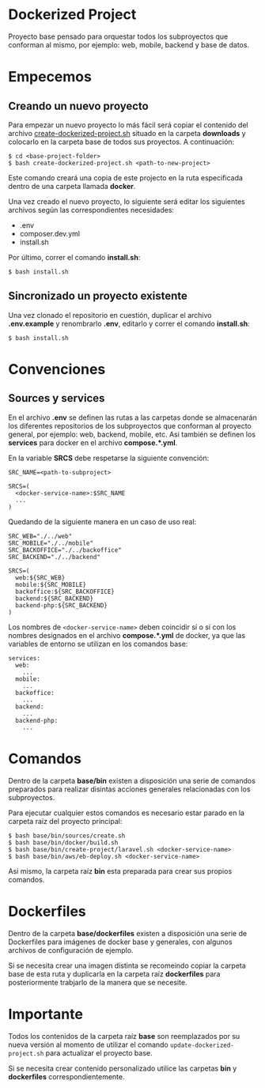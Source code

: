 # Dockerized Project

Proyecto base pensado para orquestar todos los subproyectos que conforman al mismo, por ejemplo: web, mobile, backend y base de datos.

# Empecemos

## Creando un nuevo proyecto

Para empezar un nuevo proyecto lo más fácil será copiar el contenido del archivo [create-dockerized-project.sh](https://github.com/mchamper/Template---Dockerized-Project---Docker/tree/master/downloads/create-dockerized-project.sh) situado en la carpeta **downloads** y colocarlo en la carpeta base de todos sus proyectos. A continuación:

```
$ cd <base-project-folder>
$ bash create-dockerized-project.sh <path-to-new-project>
```

Este comando creará una copia de este projecto en la ruta especificada dentro de una carpeta llamada **docker**.

Una vez creado el nuevo proyecto, lo siguiente será editar los siguientes archivos según las correspondientes necesidades:

- .env
- composer.dev.yml
- install.sh

Por último, correr el comando **install.sh**:

```
$ bash install.sh
```

## Sincronizado un proyecto existente

Una vez clonado el repositorio en cuestión, duplicar el archivo **.env.example** y renombrarlo **.env**, editarlo y correr el comando **install.sh**:

```
$ bash install.sh
```

# Convenciones

## Sources y services

En el archivo **.env** se definen las rutas a las carpetas donde se almacenarán los diferentes repositorios de los subproyectos que conforman al proyecto general, por ejemplo: web, backend, mobile, etc. Asi también se definen los **services** para docker en el archivo **compose.*.yml**.

En la variable **SRCS** debe respetarse la siguiente convención:

```
SRC_NAME=<path-to-subproject>

SRCS=(
  <docker-service-name>:$SRC_NAME
  ...
)
```

Quedando de la siguiente manera en un caso de uso real:

```
SRC_WEB="./../web"
SRC_MOBILE="./../mobile"
SRC_BACKOFFICE="./../backoffice"
SRC_BACKEND="./../backend"

SRCS=(
  web:${SRC_WEB}
  mobile:${SRC_MOBILE}
  backoffice:${SRC_BACKOFFICE}
  backend:${SRC_BACKEND}
  backend-php:${SRC_BACKEND}
)
```

Los nombres de `<docker-service-name>` deben coincidir sí o sí con los nombres designados en el archivo **compose.*.yml** de docker, ya que las variables de entorno se utilizan en los comandos base:

```
services:
  web:
    ...
  mobile:
    ...
  backoffice:
    ...
  backend:
    ...
  backend-php:
    ...
```

# Comandos

Dentro de la carpeta **base/bin** existen a disposición una serie de comandos preparados para realizar disintas acciones generales relacionadas con los subproyectos.

Para ejecutar cualquier estos comandos es necesario estar parado en la carpeta raíz del proyecto principal:

```
$ bash base/bin/sources/create.sh
$ bash base/bin/docker/build.sh
$ bash base/bin/create-project/laravel.sh <docker-service-name>
$ bash base/bin/aws/eb-deploy.sh <docker-service-name>
```

Asi mismo, la carpeta raíz **bin** esta preparada para crear sus propios comandos.

# Dockerfiles

Dentro de la carpeta **base/dockerfiles** existen a disposición una serie de Dockerfiles para imágenes de docker base y generales, con algunos archivos de configuración de ejemplo.

Si se necesita crear una imagen distinta se recomeindo copiar la carpeta base de esta ruta y duplicarla en la carpeta raíz **dockerfiles** para posteriormente trabjarlo de la manera que se necesite.

# Importante

Todos los contenidos de la carpeta raíz **base** son reemplazados por su nueva versión al momento de utilizar el comando `update-dockerized-project.sh` para actualizar el proyecto base.

Si se necesita crear contenido personalizado utilice las carpetas **bin** y **dockerfiles** correspondientemente.


